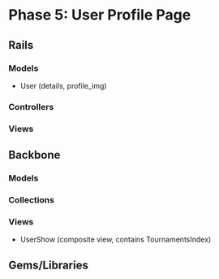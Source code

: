 # Phase 5: User Profile Page

## Rails
### Models
* User (details, profile_img)

### Controllers

### Views

## Backbone
### Models

### Collections

### Views
* UserShow (composite view, contains TournamentsIndex)

## Gems/Libraries

